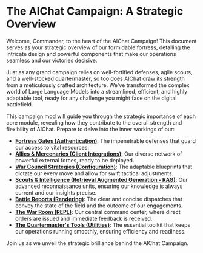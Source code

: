 # The AIChat Campaign: A Strategic Overview

Welcome, Commander, to the heart of the AIChat Campaign! This document serves as your strategic overview of our formidable fortress, detailing the intricate design and powerful components that make our operations seamless and our victories decisive.

Just as any grand campaign relies on well-fortified defenses, agile scouts, and a well-stocked quartermaster, so too does AIChat draw its strength from a meticulously crafted architecture. We've transformed the complex world of Large Language Models into a streamlined, efficient, and highly adaptable tool, ready for any challenge you might face on the digital battlefield.

This campaign mod will guide you through the strategic importance of each core module, revealing how they contribute to the overall strength and flexibility of AIChat. Prepare to delve into the inner workings of our:

*   [**Fortress Gates (Authentication)**](fortress_gates.md): The impenetrable defenses that guard our access to vital resources.
*   [**Allies & Mercenaries (Client Integrations)**](allies_mercenaries.md): Our diverse network of powerful external forces, ready to be deployed.
*   [**War Council Strategies (Configuration)**](war_council_strategies.md): The adaptable blueprints that dictate our every move and allow for swift tactical adjustments.
*   [**Scouts & Intelligence (Retrieval Augmented Generation - RAG)**](scouts_intelligence.md): Our advanced reconnaissance units, ensuring our knowledge is always current and our insights precise.
*   [**Battle Reports (Rendering)**](battle_reports.md): The clear and concise dispatches that convey the state of the field and the outcome of our engagements.
*   [**The War Room (REPL)**](the_war_room.md): Our central command center, where direct orders are issued and immediate feedback is received.
*   [**The Quartermaster's Tools (Utilities)**](quartermasters_tools.md): The essential toolkit that keeps our operations running smoothly, ensuring efficiency and readiness.

Join us as we unveil the strategic brilliance behind the AIChat Campaign.

